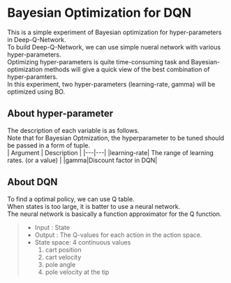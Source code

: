 # Bayesian Optimization for DQN
This is a simple experiment of Bayesian optimization for hyper-parameters in Deep-Q-Network.  
To build Deep-Q-Network, we can use simple nueral network with various hyper-parameters.  
Optimizing hyper-parameters is quite time-consuming task and Bayesian-optimization methods will give a quick view of the best combination of hyper-paramters.  
In this experiment, two hyper-parameters (learning-rate, gamma) will be optimized using BO.



## About hyper-parameter
The description of each variable is as follows.  
Note that for Bayesian Optmization, the hyperparameter to be tuned should be passed in a form of tuple.  
| Argument | Description |
|---|---|
|learning-rate| The range of learning rates. (or a value) |
|gamma|Discount factor in DQN|



## About DQN
To find a optimal policy, we can use Q table.  
When states is too large, it is batter to use a neural network.  
The neural network is basically a function approximator for the Q function.  
> * Input : State  
> * Output : The Q-values for each action in the action space.  
> * State space: 4 continuous values  
>   1. cart position
>   2. cart velocity
>   3. pole angle
>   4. pole velocity at the tip
